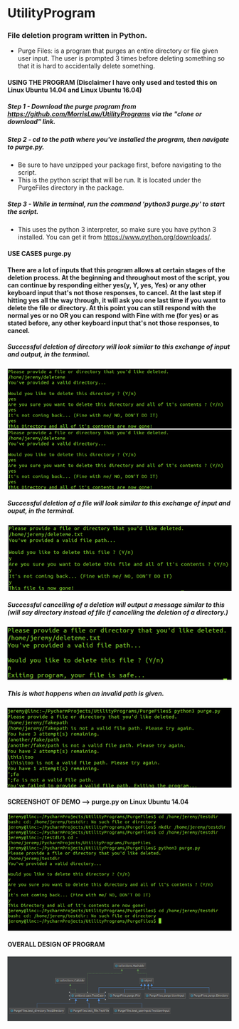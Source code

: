 # UtilityProgram
### File deletion program written in Python.

* Purge Files: is a program that purges an entire directory or file given user input. The user is prompted 3 times before deleting something so that it is hard to accidentally delete something. 

#### USING THE PROGRAM (Disclaimer I have only used and tested this on Linux Ubuntu 14.04 and Linux Ubuntu 16.04)
##### Step 1 - Download the purge program from https://github.com/MorrisLaw/UtilityPrograms via the "clone or download" link.
##### Step 2 - cd to the path where you've installed the program, then navigate to purge.py.
  * Be sure to have unzipped your package first, before navigating to the script.
  * This is the python script that will be run. It is located under the PurgeFiles directory in the package.
  
##### Step 3 - While in terminal, run the command 'python3 purge.py' to start the script. 
  * This uses the python 3 interpreter, so make sure you have python 3 installed. You can get it from https://www.python.org/downloads/.
  

#### USE CASES purge.py
#### There are a lot of inputs that this program allows at certain stages of the deletion process. At the beginning and throughout most of the script, you can continue by responding either yes(y, Y, yes, Yes) or any other keyboard input that's not those responses, to cancel. At the last step if hitting yes all the way through, it will ask you one last time if you want to delete the file or directory. At this point you can still respond with the normal yes or no OR you can respond with Fine with me (for yes) or as stated before, any other keyboard input that's not those responses, to cancel.

##### Successful deletion of directory will look similar to this exchange of input and output, in the terminal.
![](https://github.com/MorrisLaw/UtilityPrograms/blob/master/media/DeletingDirectory.png)
<img src="media/DeletingDirectory.png" alt="hi" class="inline"/>
##### Successful deletion of a file will look similar to this exchange of input and ouput, in the terminal.
![](https://github.com/MorrisLaw/UtilityPrograms/blob/master/media/DeletingFile.png)

##### Successful cancelling of a deletion will output a message similar to this (will say directory instead of file if cancelling the deletion of a directory.)
![](https://github.com/MorrisLaw/UtilityPrograms/blob/master/media/NotDeletingFile.png)

##### This is what happens when an invalid path is given.
![](https://github.com/MorrisLaw/UtilityPrograms/blob/master/media/InvalidPath.png)

#### SCREENSHOT OF DEMO --> purge.py on Linux Ubuntu 14.04
![](https://github.com/MorrisLaw/UtilityPrograms/blob/master/media/FullProcessPurge.png)

#### OVERALL DESIGN OF PROGRAM
![](https://github.com/MorrisLaw/UtilityPrograms/blob/master/media/DesignDiagram.png)
